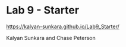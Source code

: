 # Lab 9 - Starter
https://kalyan-sunkara.github.io/Lab9_Starter/

Kalyan Sunkara and Chase Peterson

